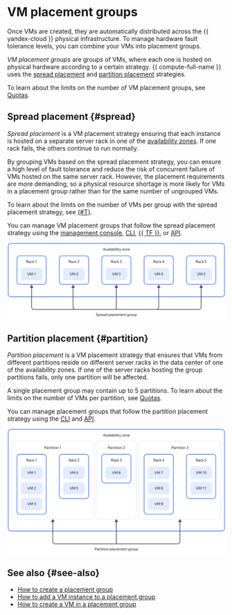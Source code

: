 # VM placement groups

Once VMs are created, they are automatically distributed across the {{ yandex-cloud }} physical infrastructure. To manage hardware fault tolerance levels, you can combine your VMs into placement groups.

_VM placement groups_ are groups of VMs, where each one is hosted on physical hardware according to a certain strategy. {{ compute-full-name }} uses the [spread placement](#spread) and [partition placement](#partition) strategies.

To learn about the limits on the number of VM placement groups, see [Quotas](../concepts/limits.md#compute-quotas).

## Spread placement {#spread}

_Spread placement_ is a VM placement strategy ensuring that each instance is hosted on a separate server rack in one of the [availability zones](../../overview/concepts/geo-scope.md). If one rack fails, the others continue to run normally.

By grouping VMs based on the spread placement strategy, you can ensure a high level of fault tolerance and reduce the risk of concurrent failure of VMs hosted on the same server rack. However, the placement requirements are more demanding, so a physical resource shortage is more likely for VMs in a placement group rather than for the same number of ungrouped VMs.

To learn about the limits on the number of VMs per group with the spread placement strategy, see [{#T}](../concepts/limits.md#compute-limits-vm).

You can manage VM placement groups that follow the spread placement strategy using the [management console](../../console/), [CLI](../../cli/quickstart.md), [{{ TF }}](../../tutorials/infrastructure-management/terraform-quickstart.md), or [API](../api-ref/).

![placement-groups-vm-spread](../../_assets/compute/placement-groups-vm-spread.svg)

## Partition placement {#partition}

_Partition placement_ is a VM placement strategy that ensures that VMs from different partitions reside on different server racks in the data center of one of the availability zones. If one of the server racks hosting the group partitions fails, only one partition will be affected.

A single placement group may contain up to 5 partitions. To learn about the limits on the number of VMs per partition, see [Quotas](../concepts/limits.md#compute-quotas).

You can manage placement groups that follow the partition placement strategy using the [CLI](../../cli/quickstart.md) and [API](../api-ref/).

![placement-groups-vm-partition](../../_assets/compute/placement-groups-vm-partition.svg)

## See also {#see-also}

* [How to create a placement group](../operations/placement-groups/create.md)
* [How to add a VM instance to a placement group](../operations/placement-groups/add-vm.md)
* [How to create a VM in a placement group](../operations/placement-groups/create-vm-in-pg.md)